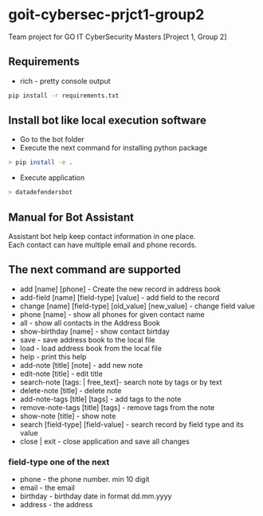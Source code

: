 # goit-cybersec-prjct1-group2

Team project for GO IT CyberSecurity Masters [Project 1, Group 2]

## Requirements

* rich - pretty console output

```bash
pip install -r requirements.txt
```

## Install bot like local execution software

* Go to the bot folder
* Execute the next command for installing python package

```bash
> pip install -e .
```

* Execute application

```bash
> datadefendersbot
```

## Manual for Bot Assistant

Assistant bot help keep contact information in one place.  
Each contact can have multiple email and phone records.

## The next command are supported

* add [name] [phone] - Create the new record in address book
* add-field [name] [field-type] [value] - add field to the record
* change [name] [field-type] [old_value] [new_value] - change field value
* phone [name] - show all phones for given contact name
* all - show all contacts in the Address Book
* show-birthday [name] - show contact birtday
* save - save address book to the local file
* load - load address book from the local file
* help - print this help
* add-note [title] [note] - add new note
* edit-note [title] - edit title
* search-note [tags: | free_text]- search note by tags or by text
* delete-note [title] - delete note
* add-note-tags [title] [tags] - add tags to the note
* remove-note-tags [title] [tags] - remove tags from the note
* show-note [title] - show note
* search [field-type] [field-value] - search record by field type and its value
* close | exit - close application and save all changes

### field-type one of the next

* phone - the phone number. min 10 digit
* email - the email
* birthday - birthday date in format dd.mm.yyyy
* address - the address
